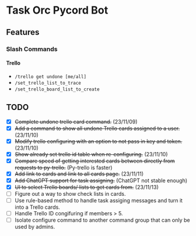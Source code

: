 # Task Orc Pycord Bot

## Features
### Slash Commands
#### Trello
* `/trello get undone [me/all]`
* `/set_trello_list_to_trace`
* `/set_trello_board_list_to_create`

## TODO

- [x] ~~Complete undone trello card command.~~ (23/11/09)
- [x] ~~Add a command to show all undone Trello cards assigned to a user.~~ (23/11/10)
- [x] ~~Modify trello configuring with an option to not pass in key and token.~~ (23/11/10)
- [x] ~~Show already set trello id table when re-configuring.~~ (23/11/10)
- [x] ~~Compare speed of getting interested cards between directly from requests to py-trello.~~ (Py-trello is faster)
- [x] ~~Add link to cards and link to all cards page.~~ (23/11/11)
- [x] ~~Add ChatGPT support for task assigning.~~ (ChatGPT not stable enough)
- [x] ~~UI to select Trello boards/ lists to get cards from.~~ (23/11/13)
- [ ] Figure out a way to show check lists in cards.
- [ ] Use rule-based method to handle task assiging messages and turn it into a Trello cards.
- [ ] Handle Trello ID congifuring if members > 5.
- [ ] Isolate configure command to another command group that can only be used by admins.